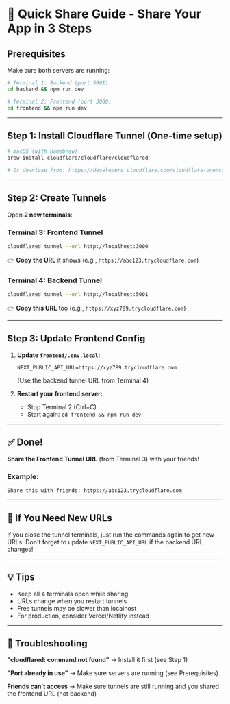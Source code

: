 # 🚀 Quick Share Guide - Share Your App in 3 Steps

## Prerequisites

Make sure both servers are running:
```bash
# Terminal 1: Backend (port 5001)
cd backend && npm run dev

# Terminal 2: Frontend (port 3000)  
cd frontend && npm run dev
```

---

## Step 1: Install Cloudflare Tunnel (One-time setup)

```bash
# macOS (with Homebrew)
brew install cloudflare/cloudflare/cloudflared

# Or download from: https://developers.cloudflare.com/cloudflare-one/connections/connect-apps/install-and-setup/installation/
```

---

## Step 2: Create Tunnels

Open **2 new terminals**:

### Terminal 3: Frontend Tunnel
```bash
cloudflared tunnel --url http://localhost:3000
```
👉 **Copy the URL** it shows (e.g., `https://abc123.trycloudflare.com`)

### Terminal 4: Backend Tunnel
```bash
cloudflared tunnel --url http://localhost:5001
```
👉 **Copy this URL** too (e.g., `https://xyz789.trycloudflare.com`)

---

## Step 3: Update Frontend Config

1. **Update `frontend/.env.local`:**
   ```
   NEXT_PUBLIC_API_URL=https://xyz789.trycloudflare.com
   ```
   (Use the backend tunnel URL from Terminal 4)

2. **Restart your frontend server:**
   - Stop Terminal 2 (Ctrl+C)
   - Start again: `cd frontend && npm run dev`

---

## ✅ Done!

**Share the Frontend Tunnel URL** (from Terminal 3) with your friends!

### Example:
```
Share this with friends: https://abc123.trycloudflare.com
```

---

## 🔄 If You Need New URLs

If you close the tunnel terminals, just run the commands again to get new URLs. Don't forget to update `NEXT_PUBLIC_API_URL` if the backend URL changes!

---

## 💡 Tips

- Keep all 4 terminals open while sharing
- URLs change when you restart tunnels
- Free tunnels may be slower than localhost
- For production, consider Vercel/Netlify instead

---

## 🐛 Troubleshooting

**"cloudflared: command not found"**
→ Install it first (see Step 1)

**"Port already in use"**
→ Make sure servers are running (see Prerequisites)

**Friends can't access**
→ Make sure tunnels are still running and you shared the frontend URL (not backend)


